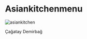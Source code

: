 # Asiankitchenmenu
![asiankitchen](https://user-images.githubusercontent.com/102493188/175547966-d692bd6a-88f0-48db-9205-8e7c639459f4.gif)

Çağatay Demirbağ

